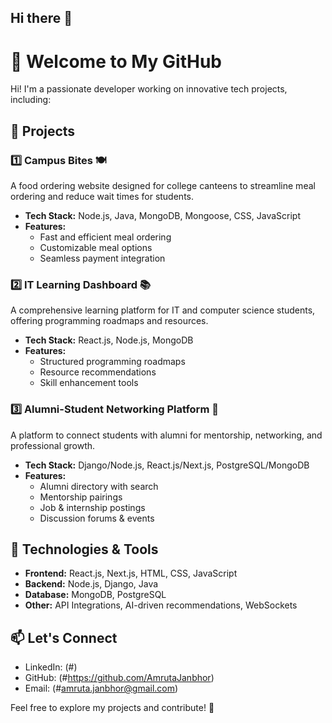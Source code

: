## Hi there 👋
# 🚀 Welcome to My GitHub

Hi! I'm a passionate developer working on innovative tech projects, including:

## 📌 Projects

### 1️⃣ Campus Bites 🍽️
A food ordering website designed for college canteens to streamline meal ordering and reduce wait times for students.

- **Tech Stack:** Node.js, Java, MongoDB, Mongoose, CSS, JavaScript
- **Features:**
  - Fast and efficient meal ordering
  - Customizable meal options
  - Seamless payment integration
  
### 2️⃣ IT Learning Dashboard 📚
A comprehensive learning platform for IT and computer science students, offering programming roadmaps and resources.

- **Tech Stack:** React.js, Node.js, MongoDB
- **Features:**
  - Structured programming roadmaps
  - Resource recommendations
  - Skill enhancement tools
  
### 3️⃣ Alumni-Student Networking Platform 🔗
A platform to connect students with alumni for mentorship, networking, and professional growth.

- **Tech Stack:** Django/Node.js, React.js/Next.js, PostgreSQL/MongoDB
- **Features:**
  - Alumni directory with search
  - Mentorship pairings
  - Job & internship postings
  - Discussion forums & events

## 🔧 Technologies & Tools
- **Frontend:** React.js, Next.js, HTML, CSS, JavaScript
- **Backend:** Node.js, Django, Java
- **Database:** MongoDB, PostgreSQL
- **Other:** API Integrations, AI-driven recommendations, WebSockets

## 📫 Let's Connect
- LinkedIn: (#)
- GitHub: (#https://github.com/AmrutaJanbhor)
- Email: (#amruta.janbhor@gmail.com)

Feel free to explore my projects and contribute! 🚀
